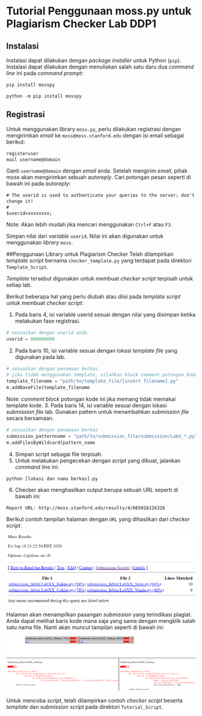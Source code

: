 # Tutorial Penggunaan moss.py untuk Plagiarism Checker Lab DDP1

## Instalasi 
Instalasi dapat dilakukan dengan *package installer* untuk Python (``pip``). Instalasi dapat dilakukan dengan menuliskan salah satu daru dua *command line* ini pada *command prompt*:

```
pip install mosspy
```

```
python -m pip install mosspy
```

## Registrasi
Untuk menggunakan library ``moss.py``, perlu dilakukan registrasi dengan mengirimkan *email* ke ``moss@moss.stanford.edu`` dengan isi email sebagai berikut: 

```
registeruser
mail username@domain
```

Ganti ``username@domain`` dengan *email* anda. Setelah mengirim *email*, pihak moss akan mengirimkan sebuah *autoreply*. Cari potongan pesan seperti di bawah ini pada *autoreply*:

```
# The userid is used to authenticate your queries to the server; don't change it!
#
$userid=xxxxxxxx; 
```
Note: Akan lebih mudah jika mencari menggunakan ``Ctrl+F`` atau ``F3``.

Simpan nilai dari *variable* ``userid``. Nilai ini akan digunakan untuk menggunakan *library* ``moss``. 

##Penggunaan Library untuk Plagiarism Checker 
Telah dilampirkan *template script* bernama ``checker_template.py`` yang terdapat pada direktori ``Template_Script``.

*Template* tersebut digunakan untuk membuat *checker script* terpisah untuk setiap lab.

Berikut beberapa hal yang perlu diubah atau diisi pada *template script* untuk membuat *checker script*: 
1. Pada baris 4, isi variable userid sesuai dengan nilai yang disimpan ketika melakukan fase registrasi.
```python
# sesuaikan dengan userid anda
userid = 000000000 
```
2. Pada baris 10, isi variable sesuai dengan lokasi *template file* yang digunakan pada lab.
```python
# sesuaikan dengan penamaan berkas.
# jika tidak menggunakan template, silahkan block comment potongan kode ini
template_filename = "path/to/template_file/[insert filename].py"
m.addBaseFile(template_filename
```
Note: *comment block* potongan kode ini jika memang tidak memakai template kode. 
3. Pada baris 14, isi variable  sesuai dengan lokasi *submission file* lab. Gunakan pattern untuk menambahkan *submission file* secara bersamaan.
```python
# sesuaikan dengan penamaan berkas
submission_patternname = "path/to/submission_file/submission/LabX_*.py"
m.addFilesByWildcard(pattern_name
```
4. Simpan script sebagai file terpisah.
5. Untuk melakukan pengecekan dengan *script* yang dibuat, jalankan *command line* ini:
```
python [lokasi dan nama berkas].py
```
6. Checker akan menghasilkan output berupa sebuah URL seperti di bawah ini:
```
Report URL: http://moss.stanford.edu/results/4/665016126326
```
Berikut contoh tampilan halaman dengan ``URL`` yang dihasilkan dari *checker script*.

![Check Result](docs/check-result.png)

Halaman akan menampilkan pasangan *submission* yang terindikasi plagiat. Anda dapat melihat baris kode mana saja yang sama dengan mengklik salah satu nama file. Nanti akan muncul tampilan seperti di bawah ini:

![Pair Detail](docs/result-detail.png)

Untuk mencoba *script*, telah dilampirkan contoh *checker script* beserta *template* dan *submission script* pada direktori ``Tutorial_Script``.